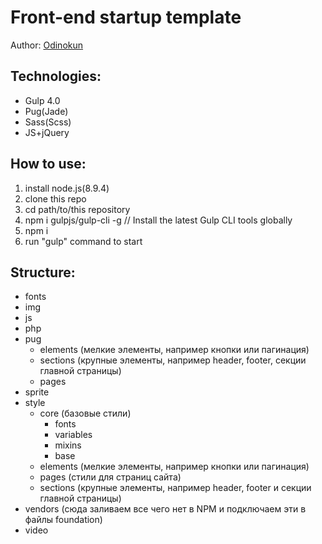 ﻿# Front-end startup template

Author: <a href="http://odinokun.com" target="_blank">Odinokun</a>

## Technologies:
* Gulp 4.0
* Pug(Jade)
* Sass(Scss)
* JS+jQuery

## How to use:
1. install node.js(8.9.4)
2. clone this repo
3. cd path/to/this repository
4. npm i gulpjs/gulp-cli -g  // Install the latest Gulp CLI tools globally
5. npm i
6. run "gulp" command to start

## Structure:
* fonts
* img
* js
* php
* pug
    * elements (мелкие элементы, например кнопки или пагинация)
    * sections (крупные элементы, например header, footer, секции главной страницы)
    * pages
* sprite
* style
  * core (базовые стили)
    * fonts
    * variables
    * mixins
    * base
  * elements (мелкие элементы, например кнопки или пагинация)
  * pages (стили для страниц сайта)
  * sections (крупные элементы, например header, footer и секции главной страницы)
* vendors (сюда заливаем все чего нет в NPM и подключаем эти в файлы foundation)
* video
